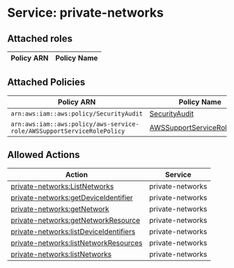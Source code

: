 # Service: private-networks

## Attached roles

| Policy ARN | Policy Name |
|------------|-------------|
## Attached Policies

| Policy ARN | Policy Name |
|------------|-------------|
| `arn:aws:iam::aws:policy/SecurityAudit` | [SecurityAudit](../policies.md#securityaudit) |
| `arn:aws:iam::aws:policy/aws-service-role/AWSSupportServiceRolePolicy` | [AWSSupportServiceRolePolicy](../policies.md#awssupportservicerolepolicy) |

## Allowed Actions

| Action | Service |
|--------|---------|
| [private-networks:ListNetworks](../actions.md#private-networks:listnetworks) | private-networks |
| [private-networks:getDeviceIdentifier](../actions.md#private-networks:getdeviceidentifier) | private-networks |
| [private-networks:getNetwork](../actions.md#private-networks:getnetwork) | private-networks |
| [private-networks:getNetworkResource](../actions.md#private-networks:getnetworkresource) | private-networks |
| [private-networks:listDeviceIdentifiers](../actions.md#private-networks:listdeviceidentifiers) | private-networks |
| [private-networks:listNetworkResources](../actions.md#private-networks:listnetworkresources) | private-networks |
| [private-networks:listNetworks](../actions.md#private-networks:listnetworks) | private-networks |